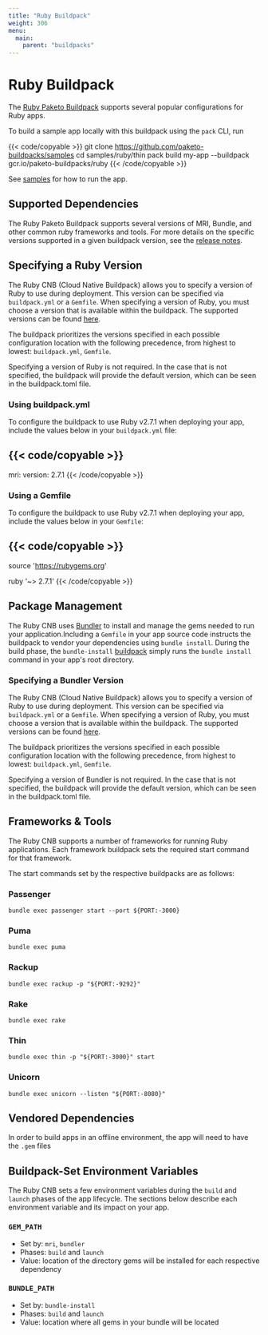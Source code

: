 ```yaml
---
title: "Ruby Buildpack"
weight: 306
menu:
  main:
    parent: "buildpacks"
---
```


# Ruby Buildpack

The [Ruby Paketo Buildpack](https://github.com/paketo-buildpacks/ruby) supports several popular
configurations for Ruby apps.

To build a sample app locally with this buildpack using the `pack` CLI, run

{{< code/copyable >}}
git clone https://github.com/paketo-buildpacks/samples
cd samples/ruby/thin
pack build my-app --buildpack gcr.io/paketo-buildpacks/ruby
{{< /code/copyable >}}

See [samples](https://github.com/paketo-buildpacks/samples/tree/main/ruby/thin)
for how to run the app.

## Supported Dependencies

The Ruby Paketo Buildpack supports several versions of MRI, Bundle, and other
common ruby frameworks and tools.  For more details on the specific versions supported in a
given buildpack version, see the [release
notes](https://github.com/paketo-buildpacks/ruby/releases).

## Specifying a Ruby Version

The Ruby CNB (Cloud Native Buildpack) allows you to specify a version of Ruby to use during deployment. This
version can be specified via `buildpack.yml` or a `Gemfile`. When specifying a version of Ruby,
you must choose a version that is available within the buildpack. The supported
versions can be found
[here](https://github.com/paketo-buildpacks/mri/releases/latest).

The buildpack prioritizes the versions specified in
each possible configuration location with the following precedence, from
highest to lowest: `buildpack.yml`, `Gemfile`.

Specifying a version of Ruby is not required. In the case that is not specified,
the buildpack will provide the default version, which can be seen in the
buildpack.toml file.

### Using buildpack.yml

To configure the buildpack to use Ruby v2.7.1 when deploying your app, include
the values below in your `buildpack.yml` file:

{{< code/copyable >}}
---
mri:
  version: 2.7.1
{{< /code/copyable >}}

### Using a Gemfile

To configure the buildpack to use Ruby v2.7.1 when deploying your app, include
the values below in your `Gemfile`:

{{< code/copyable >}}
---
source 'https://rubygems.org'

ruby '~> 2.7.1'
{{< /code/copyable >}}

## Package Management

The Ruby CNB uses [Bundler](https://bundler.io/) to install and manage
the gems needed to run your application.Including a `Gemfile` in your app
source code instructs the buildpack to vendor your dependencies using `bundle
install`. During the build phase, the `bundle-install`
[buildpack](https://github.com/paketo-buildpacks/bundle-install) simply runs
the `bundle install` command in your app's root directory.

### Specifying a Bundler Version

The Ruby CNB (Cloud Native Buildpack) allows you to specify a version of Ruby to use during deployment. This
version can be specified via `buildpack.yml` or a `Gemfile`. When specifying a version of Ruby,
you must choose a version that is available within the buildpack. The supported
versions can be found
[here](https://github.com/paketo-buildpacks/mri/releases/latest).

The buildpack prioritizes the versions specified in
each possible configuration location with the following precedence, from
highest to lowest: `buildpack.yml`, `Gemfile`.

Specifying a version of Bundler is not required. In the case that is not specified,
the buildpack will provide the default version, which can be seen in the
buildpack.toml file.

## Frameworks & Tools
The Ruby CNB supports a number of frameworks for running Ruby applications.
Each framework buildpack sets the required start command for that framework.

The start commands set by the respective buildpacks are as follows:

### Passenger
```
bundle exec passenger start --port ${PORT:-3000}
```

### Puma
```
bundle exec puma
```

### Rackup
```
bundle exec rackup -p "${PORT:-9292}"
```

### Rake
```
bundle exec rake
```

### Thin
```
bundle exec thin -p "${PORT:-3000}" start
```

### Unicorn
```
bundle exec unicorn --listen "${PORT:-8080}"
```

## Vendored Dependencies

In order to build apps in an offline environment, the app will need to have the `.gem` files

## Buildpack-Set Environment Variables

The Ruby CNB sets a few environment variables during the `build` and `launch`
phases of the app lifecycle. The sections below describe each environment
variable and its impact on your app.

### `GEM_PATH`

* Set by: `mri`, `bundler`
* Phases: `build` and `launch`
* Value: location of the directory gems will be installed for each respective dependency

### `BUNDLE_PATH`

* Set by: `bundle-install`
* Phases: `build` and `launch`
* Value: location where all gems in your bundle will be located
